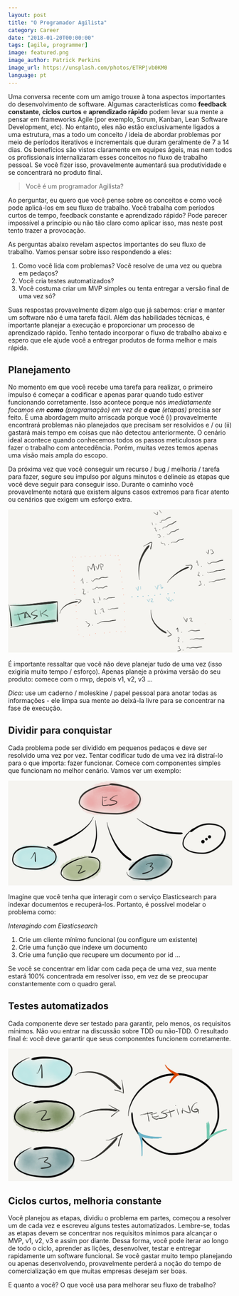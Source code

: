 ```yaml
---
layout: post
title: "O Programador Agilista"
category: Career
date: "2018-01-20T00:00:00"
tags: [agile, programmer]
image: featured.png
image_author: Patrick Perkins
image_url: https://unsplash.com/photos/ETRPjvb0KM0
language: pt
---
```


Uma conversa recente com um amigo trouxe à tona aspectos importantes do desenvolvimento de software. Algumas características como **feedback constante**, **ciclos curtos** e **aprendizado rápido** podem levar sua mente a pensar em frameworks Agile (por exemplo, Scrum, Kanban, Lean Software Development, etc). No entanto, eles não estão exclusivamente ligados a uma estrutura, mas a todo um conceito / ideia de abordar problemas por meio de períodos iterativos e incrementais que duram geralmente de 7 a 14 dias. Os benefícios são vistos claramente em equipes ágeis, mas nem todos os profissionais internalizaram esses conceitos no fluxo de trabalho pessoal. Se você fizer isso, provavelmente aumentará sua produtividade e se concentrará no produto final.

> Você é um programador Agilista?

Ao perguntar, eu quero que você pense sobre os conceitos e como você pode aplicá-los em seu fluxo de trabalho. Você trabalha com períodos curtos de tempo, feedback constante e aprendizado rápido? Pode parecer impossível a princípio ou não tão claro como aplicar isso, mas neste post tento trazer a provocação.

As perguntas abaixo revelam aspectos importantes do seu fluxo de trabalho. Vamos pensar sobre isso respondendo a eles:

1. Como você lida com problemas? Você resolve de uma vez ou quebra em pedaços?
2. Você cria testes automatizados?
3. Você costuma criar um MVP simples ou tenta entregar a versão final de uma vez só?

Suas respostas provavelmente dizem algo que já sabemos: criar e manter um software não é uma tarefa fácil. Além das habilidades técnicas, é importante planejar a execução e proporcionar um processo de aprendizado rápido. Tenho tentado incorporar o fluxo de trabalho abaixo e espero que ele ajude você a entregar produtos de forma melhor e mais rápida.

## Planejamento

No momento em que você recebe uma tarefa para realizar, o primeiro impulso é começar a codificar e apenas parar quando tudo estiver funcionando corretamente. Isso acontece porque nós _imediatamente focamos em **como** (programação) em vez de **o que** (etapas)_ precisa ser feito. É uma abordagem muito arriscada porque você (i) provavelmente encontrará problemas não planejados que precisam ser resolvidos e / ou (ii) gastará mais tempo em coisas que não detectou anteriormente. O cenário ideal acontece quando conhecemos todos os passos meticulosos para fazer o trabalho com antecedência. Porém, muitas vezes temos apenas uma visão mais ampla do escopo.

Da próxima vez que você conseguir um recurso / bug / melhoria / tarefa para fazer, segure seu impulso por alguns minutos e delineie as etapas que você deve seguir para conseguir isso. Durante o caminho você provavelmente notará que existem alguns casos extremos para ficar atento ou cenários que exigem um esforço extra.

![Planeje as etapas](./step1.png "Planeje as etapas")

É importante ressaltar que você não deve planejar tudo de uma vez (isso exigiria muito tempo / esforço). Apenas planeje a próxima versão do seu produto: comece com o mvp, depois v1, v2, v3 ...

_Dica:_ use um caderno / moleskine / papel pessoal para anotar todas as informações - ele limpa sua mente ao deixá-la livre para se concentrar na fase de execução.

## Dividir para conquistar

Cada problema pode ser dividido em pequenos pedaços e deve ser resolvido uma vez por vez. Tentar codificar tudo de uma vez irá distraí-lo para o que importa: fazer funcionar. Comece com componentes simples que funcionam no melhor cenário. Vamos ver um exemplo:

![Divida um problema em pequenas partes](./step2.png "Divida um problema em pequenas partes")

Imagine que você tenha que interagir com o serviço Elasticsearch para indexar documentos e recuperá-los. Portanto, é possível modelar o problema como:

_Interagindo com Elasticsearch_

1. Crie um cliente mínimo funcional (ou configure um existente)
2. Crie uma função que indexe um documento
3. Crie uma função que recupere um documento por id
   ...

Se você se concentrar em lidar com cada peça de uma vez, sua mente estará 100% concentrada em resolver isso, em vez de se preocupar constantemente com o quadro geral.

## Testes automatizados

Cada componente deve ser testado para garantir, pelo menos, os requisitos mínimos. Não vou entrar na discussão sobre TDD ou não-TDD. O resultado final é: você deve garantir que seus componentes funcionem corretamente.

![Testes automatizados](./step3.png "Testes automatizados")

## Ciclos curtos, melhoria constante

Você planejou as etapas, dividiu o problema em partes, começou a resolver um de cada vez e escreveu alguns testes automatizados. Lembre-se, todas as etapas devem se concentrar nos requisitos mínimos para alcançar o MVP, v1, v2, v3 e assim por diante. Dessa forma, você pode iterar ao longo de todo o ciclo, aprender as lições, desenvolver, testar e entregar rapidamente um software funcional. Se você gastar muito tempo planejando ou apenas desenvolvendo, provavelmente perderá a noção do tempo de comercialização em que muitas empresas desejam ser boas.

E quanto a você? O que você usa para melhorar seu fluxo de trabalho?
